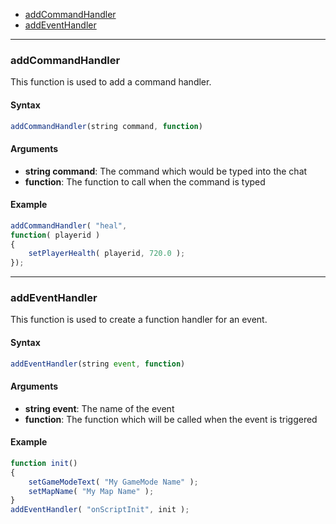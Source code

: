 - [addCommandHandler](#addCommandHandler)
- [addEventHandler](#addEventHandler)
---

### addCommandHandler
This function is used to add a command handler.

#### Syntax
```js
addCommandHandler(string command, function)
```

#### Arguments
- **string command**: The command which would be typed into the chat
- **function**: The function to call when the command is typed

#### Example
```js
addCommandHandler( "heal",
function( playerid )
{
    setPlayerHealth( playerid, 720.0 );
});
```
---
### addEventHandler
This function is used to create a function handler for an event.

#### Syntax
```js
addEventHandler(string event, function)
```

#### Arguments
- **string event**: The name of the event
- **function**: The function which will be called when the event is triggered

#### Example
```js
function init()
{
    setGameModeText( "My GameMode Name" );
    setMapName( "My Map Name" );
}
addEventHandler( "onScriptInit", init );
```
